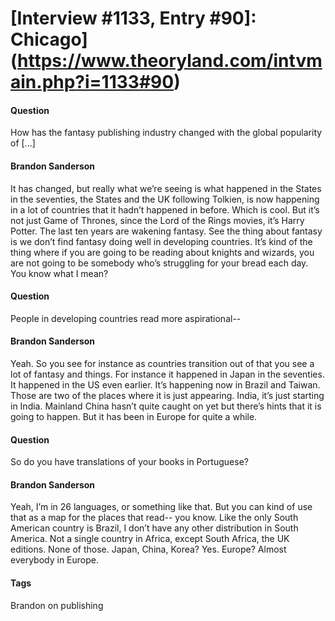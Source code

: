 # [Interview #1133, Entry #90]: Chicago](https://www.theoryland.com/intvmain.php?i=1133#90)

#### Question

How has the fantasy publishing industry changed with the global popularity of [...]

#### Brandon Sanderson

It has changed, but really what we’re seeing is what happened in the States in the seventies, the States and the UK following Tolkien, is now happening in a lot of countries that it hadn’t happened in before. Which is cool. But it’s not just Game of Thrones, since the Lord of the Rings movies, it’s Harry Potter. The last ten years are wakening fantasy. See the thing about fantasy is we don’t find fantasy doing well in developing countries. It’s kind of the thing where if you are going to be reading about knights and wizards, you are not going to be somebody who’s struggling for your bread each day. You know what I mean?

#### Question

People in developing countries read more aspirational--

#### Brandon Sanderson

Yeah. So you see for instance as countries transition out of that you see a lot of fantasy and things. For instance it happened in Japan in the seventies. It happened in the US even earlier. It’s happening now in Brazil and Taiwan. Those are two of the places where it is just appearing. India, it’s just starting in India. Mainland China hasn’t quite caught on yet but there’s hints that it is going to happen. But it has been in Europe for quite a while.

#### Question

So do you have translations of your books in Portuguese?

#### Brandon Sanderson

Yeah, I’m in 26 languages, or something like that. But you can kind of use that as a map for the places that read-- you know. Like the only South American country is Brazil, I don’t have any other distribution in South America. Not a single country in Africa, except South Africa, the UK editions. None of those. Japan, China, Korea? Yes. Europe? Almost everybody in Europe.

#### Tags

Brandon on publishing

